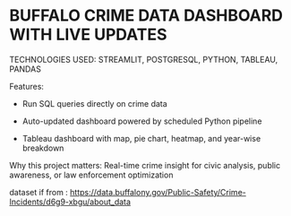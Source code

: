 # BUFFALO CRIME DATA DASHBOARD WITH LIVE UPDATES

TECHNOLOGIES USED: STREAMLIT, POSTGRESQL, PYTHON, TABLEAU, PANDAS

Features:

- Run SQL queries directly on crime data

- Auto-updated dashboard powered by scheduled Python pipeline

- Tableau dashboard with map, pie chart, heatmap, and year-wise breakdown

Why this project matters: Real-time crime insight for civic analysis, public awareness, or law enforcement optimization

dataset if from : https://data.buffalony.gov/Public-Safety/Crime-Incidents/d6g9-xbgu/about_data
